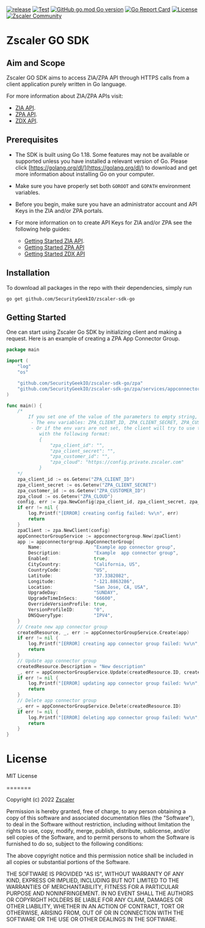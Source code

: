 [![release](https://github.com/SecurityGeekIO/zscaler-sdk-go/actions/workflows/release.yml/badge.svg?branch=master)](https://github.com/SecurityGeekIO/zscaler-sdk-go/actions/workflows/release.yml)
[![Test](https://github.com/SecurityGeekIO/zscaler-sdk-go/actions/workflows/test.yml/badge.svg?branch=master)](https://github.com/SecurityGeekIO/zscaler-sdk-go/actions/workflows/test.yml)
[![GitHub go.mod Go version](https://img.shields.io/github/go-mod/go-version/zscaler/zscaler-sdk-go)](https://github.com/SecurityGeekIO/zscaler-sdk-go/blob/master/.go-version)
[![Go Report Card](https://goreportcard.com/badge/github.com/SecurityGeekIO/zscaler-sdk-go)](https://goreportcard.com/report/github.com/SecurityGeekIO/zscaler-sdk-go)
[![License](https://img.shields.io/github/license/zscaler/zscaler-sdk-go?color=blue)](https://github.com/SecurityGeekIO/zscaler-sdk-go/blob/master/LICENSE)
[![Zscaler Community](https://img.shields.io/badge/zscaler-community-blue)](https://community.zscaler.com/)

# Zscaler GO SDK

## Aim and Scope

Zscaler GO SDK aims to access ZIA/ZPA API through HTTPS calls
from a client application purely written in Go language.

For more information about ZIA/ZPA APIs visit:

- [ZIA API](https://help.zscaler.com/zia/getting-started-zia-api).
- [ZPA API](https://help.zscaler.com/zpa/zpa-api/api-developer-reference-guide).
- [ZDX API](https://help.zscaler.com/zdx/about-zdx-api).

## Prerequisites

- The SDK is built using Go 1.18. Some features may not be
available or supported unless you have installed a relevant version of Go.
Please click [https://golang.org/dl/](https://golang.org/dl/) to download and
get more information about installing Go on your computer.

- Make sure you have properly set both `GOROOT` and `GOPATH`
environment variables.

- Before you begin, make sure you have an administrator account and API Keys in the ZIA and/or ZPA portals.

- For more information on to create API Keys for ZIA and/or ZPA see the following help guides:

  - [Getting Started ZIA API](https://help.zscaler.com/zpa/zpa-api/api-developer-reference-guide).
  - [Getting Started ZPA API](https://help.zscaler.com/zpa/getting-started-zpa-api)
  - [Getting Started ZDX API](https://help.zscaler.com/zdx/about-zdx-api)

## Installation

To download all packages in the repo with their dependencies, simply run

`go get github.com/SecurityGeekIO/zscaler-sdk-go`

## Getting Started

One can start using Zscaler Go SDK by initializing client and making a request.
Here is an example of creating a ZPA App Connector Group.

```go
package main

import (
	"log"
	"os"

	"github.com/SecurityGeekIO/zscaler-sdk-go/zpa"
	"github.com/SecurityGeekIO/zscaler-sdk-go/zpa/services/appconnectorgroup"
)

func main() {
	/*
		If you set one of the value of the parameters to empty string, the client will fallback to:
		 - The env variables: ZPA_CLIENT_ID, ZPA_CLIENT_SECRET, ZPA_CUSTOMER_ID, ZPA_CLOUD
		 - Or if the env vars are not set, the client will try to use the config file which should be placed at  $HOME/.zpa/credentials.json on Linux and OS X, or "%USERPROFILE%\.zpa/credentials.json" on windows
		 	with the following format:
			{
				"zpa_client_id": "",
				"zpa_client_secret": "",
				"zpa_customer_id": "",
				"zpa_cloud": "https://config.private.zscaler.com"
			}
	*/
	zpa_client_id := os.Getenv("ZPA_CLIENT_ID")
	zpa_client_secret := os.Getenv("ZPA_CLIENT_SECRET")
	zpa_customer_id := os.Getenv("ZPA_CUSTOMER_ID")
	zpa_cloud := os.Getenv("ZPA_CLOUD")
	config, err := zpa.NewConfig(zpa_client_id, zpa_client_secret, zpa_customer_id, zpa_cloud, "userAgent")
	if err != nil {
		log.Printf("[ERROR] creating config failed: %v\n", err)
		return
	}
	zpaClient := zpa.NewClient(config)
	appConnectorGroupService := appconnectorgroup.New(zpaClient)
	app := appconnectorgroup.AppConnectorGroup{
		Name:                   "Example app connector group",
		Description:            "Example  app connector group",
		Enabled:                true,
		CityCountry:            "California, US",
		CountryCode:            "US",
		Latitude:               "37.3382082",
		Longitude:              "-121.8863286",
		Location:               "San Jose, CA, USA",
		UpgradeDay:             "SUNDAY",
		UpgradeTimeInSecs:      "66600",
		OverrideVersionProfile: true,
		VersionProfileID:       "0",
		DNSQueryType:           "IPV4",
	}
	// Create new app connector group
	createdResource, _, err := appConnectorGroupService.Create(app)
	if err != nil {
		log.Printf("[ERROR] creating app connector group failed: %v\n", err)
		return
	}
	// Update app connector group
	createdResource.Description = "New description"
	_, err = appConnectorGroupService.Update(createdResource.ID, createdResource)
	if err != nil {
		log.Printf("[ERROR] updating app connector group failed: %v\n", err)
		return
	}
	// Delete app connector group
	_, err = appConnectorGroupService.Delete(createdResource.ID)
	if err != nil {
		log.Printf("[ERROR] deleting app connector group failed: %v\n", err)
		return
	}
}
```

License
=========

MIT License

=======

Copyright (c) 2022 [Zscaler](https://github.com/SecurityGeekIO)

Permission is hereby granted, free of charge, to any person obtaining a copy
of this software and associated documentation files (the "Software"), to deal
in the Software without restriction, including without limitation the rights
to use, copy, modify, merge, publish, distribute, sublicense, and/or sell
copies of the Software, and to permit persons to whom the Software is
furnished to do so, subject to the following conditions:

The above copyright notice and this permission notice shall be included in all
copies or substantial portions of the Software.

THE SOFTWARE IS PROVIDED "AS IS", WITHOUT WARRANTY OF ANY KIND, EXPRESS OR
IMPLIED, INCLUDING BUT NOT LIMITED TO THE WARRANTIES OF MERCHANTABILITY,
FITNESS FOR A PARTICULAR PURPOSE AND NONINFRINGEMENT. IN NO EVENT SHALL THE
AUTHORS OR COPYRIGHT HOLDERS BE LIABLE FOR ANY CLAIM, DAMAGES OR OTHER
LIABILITY, WHETHER IN AN ACTION OF CONTRACT, TORT OR OTHERWISE, ARISING FROM,
OUT OF OR IN CONNECTION WITH THE SOFTWARE OR THE USE OR OTHER DEALINGS IN THE
SOFTWARE.

